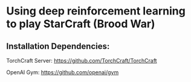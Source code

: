 # Using deep reinforcement learning to play StarCraft (Brood War)

## Installation Dependencies:

TorchCraft Server: https://github.com/TorchCraft/TorchCraft

OpenAI Gym: https://github.com/openai/gym
